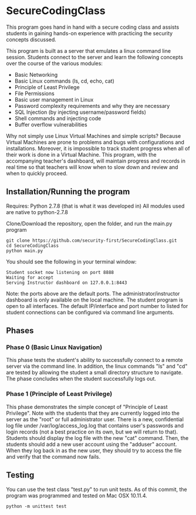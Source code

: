 # SecureCodingClass
This program goes hand in hand with a secure coding class and assists students in gaining hands-on experience with practicing the security concepts discussed.

This program is built as a server that emulates a linux command line session. Students connect to the server and learn the following concepts over the course of the various modules:
- Basic Networking
- Basic Linux commands (ls, cd, echo, cat)
- Principle of Least Privilege
- File Permissions
- Basic user management in Linux
- Password complexity requirements and why they are necessary
- SQL Injection (by injecting username/password fields)
- Shell commands and injecting code
- Buffer overflow vulnerabilities

Why not simply use Linux Virtual Machines and simple scripts?
Because Virtual Machines are prone to problems and bugs with configurations and installations. Moreover, it is impossible to track student progress when all of their work is done in a Virtual Machine. This program, with the accompanying teacher's dashboard, will maintain progress and records in real time so that teachers will know when to slow down and review and when to quickly proceed.

## Installation/Running the program
Requires: Python 2.7.8 (that is what it was developed in)
All modules used are native to python-2.7.8

Clone/Download the repository, open the folder, and run the main.py program
```
git clone https://github.com/security-first/SecureCodingClass.git
cd SecureCodingClass
python main.py
```

You should see the following in your terminal window:
```
Student socket now listening on port 8888
Waiting for accept
Serving Instructor dashboard on 127.0.0.1:8443
```
Note: the ports above are the default ports. The administrator/instructor dashboard is only available on the local machine. The student program is open to all interfaces. The default IP/interface and port number to listed for student connections can be configured via command line arguments.

## Phases
### Phase 0 (Basic Linux Navigation)
This phase tests the student's ability to successfully connect to a remote server via the command line. In addition, the linux commands "ls" and "cd" are tested by allowing the student a small directory structure to navigate. The phase concludes when the student successfully logs out.

### Phase 1 (Principle of Least Privilege)
This phase demonstrates the simple concept of "Principle of Least Privilege". Note with the students that they are currently logged into the server as the "root" or full administrator user. There is a new, confidential log file under /var/log/access_log.log that contains user's passwords and login records (not a best practice on its own, but we will return to that).  Students should display the log file with the new "cat" command. Then, the students should add a new user account using the "adduser" account. When they log back in as the new user, they should try to access the file and verify that the command now fails.

## Testing
You can use the test class "test.py" to run unit tests. As of this commit, the program was programmed and tested on Mac OSX 10.11.4.
```
python -m unittest test
```
